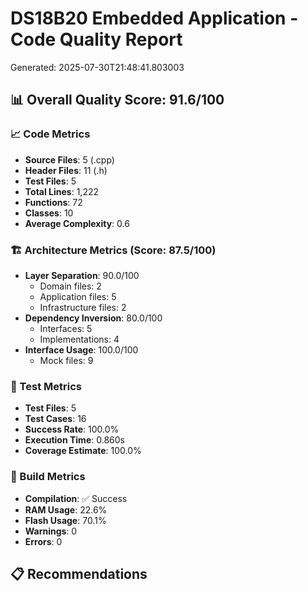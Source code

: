 
# DS18B20 Embedded Application - Code Quality Report
Generated: 2025-07-30T21:48:41.803003

## 📊 Overall Quality Score: 91.6/100

### 📈 Code Metrics
- **Source Files**: 5 (.cpp)
- **Header Files**: 11 (.h)
- **Test Files**: 5
- **Total Lines**: 1,222
- **Functions**: 72
- **Classes**: 10
- **Average Complexity**: 0.6

### 🏗️ Architecture Metrics (Score: 87.5/100)
- **Layer Separation**: 90.0/100
  - Domain files: 2
  - Application files: 5
  - Infrastructure files: 2
- **Dependency Inversion**: 80.0/100
  - Interfaces: 5
  - Implementations: 4
- **Interface Usage**: 100.0/100
  - Mock files: 9

### 🧪 Test Metrics
- **Test Files**: 5
- **Test Cases**: 16
- **Success Rate**: 100.0%
- **Execution Time**: 0.860s
- **Coverage Estimate**: 100.0%

### 🔨 Build Metrics
- **Compilation**: ✅ Success
- **RAM Usage**: 22.6%
- **Flash Usage**: 70.1%
- **Warnings**: 0
- **Errors**: 0

## 📋 Recommendations

